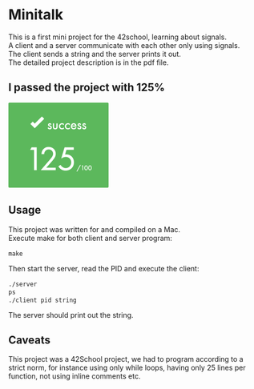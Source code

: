 # Minitalk
This is a first mini project for the 42school, learning about signals.  
A client and a server communicate with each other only using signals.  
The client sends a string and the server prints it out.  
The detailed project description is in the pdf file.  

## I passed the project with 125%
<img src="ScreenshotMinitalk.png" alt="Success Photo" width="200">

## Usage
This project was written for and compiled on a Mac.  
Execute make for both client and server program:
```
make
```
Then start the server, read the PID and execute the client:
```
./server
ps
./client pid string
```
The server should print out the string.

## Caveats
This project was a 42School project, we had to program according to a strict norm, for instance using only while loops, having only 25 lines per function, not using inline comments etc.
